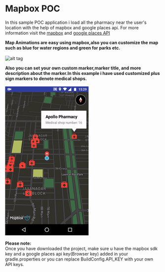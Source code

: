 # Mapbox POC
In this sample POC application i load all the pharmacy near the user's location with the help of mapbox and google places api.
For more information visit the [mapbox](https://www.mapbox.com/) and [google places API](https://developers.google.com/places/)<br>

**Map Animations are easy using mapbox,also you can customize the map such as blue for water regions and green for parks etc.**<br/><br/>
![alt tag](https://github.com/NULLPointerGuy/MapboxPOC/blob/master/Gifs/screen-1.gif)<br/>

**Also you can set your own custom marker,marker title, and more description about the marker.In this example i have used customized plus sign markers to denote medical shops.**<br/><br/>
![alt tag](https://github.com/NULLPointerGuy/MapboxPOC/blob/master/Gifs/screen-2.gif)<br/>

**Please note:**<br/>
Once you have downloaded the project, make sure u have the mapbox sdk key and a google places api key(Browser key) added in your gradle.properties or you can replace BuildConfig.API_KEY with your own API keys.
